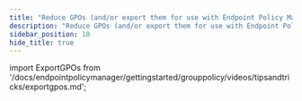 ```yaml
---
title: "Reduce GPOs (and/or export them for use with Endpoint Policy Manager Cloud or with MDM)"
description: "Reduce GPOs (and/or export them for use with Endpoint Policy Manager Cloud or with MDM)"
sidebar_position: 10
hide_title: true
---
```


import ExportGPOs from '/docs/endpointpolicymanager/gettingstarted/grouppolicy/videos/tipsandtricks/exportgpos.md';

<ExportGPOs />

